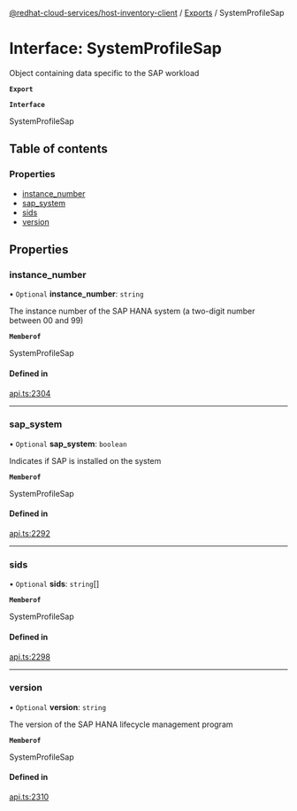 [@redhat-cloud-services/host-inventory-client](../README.md) / [Exports](../modules.md) / SystemProfileSap

# Interface: SystemProfileSap

Object containing data specific to the SAP workload

**`Export`**

**`Interface`**

SystemProfileSap

## Table of contents

### Properties

- [instance\_number](SystemProfileSap.md#instance_number)
- [sap\_system](SystemProfileSap.md#sap_system)
- [sids](SystemProfileSap.md#sids)
- [version](SystemProfileSap.md#version)

## Properties

### instance\_number

• `Optional` **instance\_number**: `string`

The instance number of the SAP HANA system (a two-digit number between 00 and 99)

**`Memberof`**

SystemProfileSap

#### Defined in

[api.ts:2304](https://github.com/RedHatInsights/javascript-clients/blob/master/packages/host-inventory/api.ts#L2304)

___

### sap\_system

• `Optional` **sap\_system**: `boolean`

Indicates if SAP is installed on the system

**`Memberof`**

SystemProfileSap

#### Defined in

[api.ts:2292](https://github.com/RedHatInsights/javascript-clients/blob/master/packages/host-inventory/api.ts#L2292)

___

### sids

• `Optional` **sids**: `string`[]

**`Memberof`**

SystemProfileSap

#### Defined in

[api.ts:2298](https://github.com/RedHatInsights/javascript-clients/blob/master/packages/host-inventory/api.ts#L2298)

___

### version

• `Optional` **version**: `string`

The version of the SAP HANA lifecycle management program

**`Memberof`**

SystemProfileSap

#### Defined in

[api.ts:2310](https://github.com/RedHatInsights/javascript-clients/blob/master/packages/host-inventory/api.ts#L2310)
